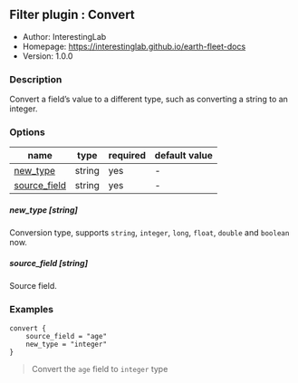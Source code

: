 ## Filter plugin : Convert

* Author: InterestingLab
* Homepage: https://interestinglab.github.io/earth-fleet-docs
* Version: 1.0.0

### Description

Convert a field’s value to a different type, such as converting a string to an integer.

### Options

| name | type | required | default value |
| --- | --- | --- | --- |
| [new_type](#new_type-string) | string | yes | - |
| [source_field](#source_field-string) | string | yes | - |

##### new_type [string]

Conversion type, supports `string`, `integer`, `long`, `float`, `double` and `boolean` now.

##### source_field [string]

Source field.


### Examples

```
convert {
    source_field = "age"
    new_type = "integer"
}
```

> Convert the `age` field to `integer` type


